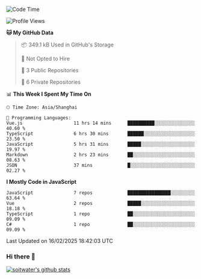 <!--START_SECTION:waka-->
![Code Time](http://img.shields.io/badge/Code%20Time-4%2C619%20hrs%2023%20mins-blue)

![Profile Views](http://img.shields.io/badge/Profile%20Views-1-blue)

**🐱 My GitHub Data** 

> 📦 349.1 kB Used in GitHub's Storage 
 > 
> 🚫 Not Opted to Hire
 > 
> 📜 3 Public Repositories 
 > 
> 🔑 6 Private Repositories 
 > 
📊 **This Week I Spent My Time On** 

```text
🕑︎ Time Zone: Asia/Shanghai

💬 Programming Languages: 
Vue.js                   11 hrs 14 mins      ██████████░░░░░░░░░░░░░░░   40.60 % 
TypeScript               6 hrs 30 mins       ██████░░░░░░░░░░░░░░░░░░░   23.50 % 
JavaScript               5 hrs 31 mins       █████░░░░░░░░░░░░░░░░░░░░   19.97 % 
Markdown                 2 hrs 23 mins       ██░░░░░░░░░░░░░░░░░░░░░░░   08.63 % 
JSON                     37 mins             █░░░░░░░░░░░░░░░░░░░░░░░░   02.27 % 
```

**I Mostly Code in JavaScript** 

```text
JavaScript               7 repos             ████████████████░░░░░░░░░   63.64 % 
Vue                      2 repos             █████░░░░░░░░░░░░░░░░░░░░   18.18 % 
TypeScript               1 repo              ██░░░░░░░░░░░░░░░░░░░░░░░   09.09 % 
C#                       1 repo              ██░░░░░░░░░░░░░░░░░░░░░░░   09.09 % 
```




 Last Updated on 16/02/2025 18:42:03 UTC
<!--END_SECTION:waka-->

### Hi there 👋
[![soitwater's github stats](https://github-readme-stats.vercel.app/api?username=soitwater)](https://github.com/soitwater/github-readme-stats)
